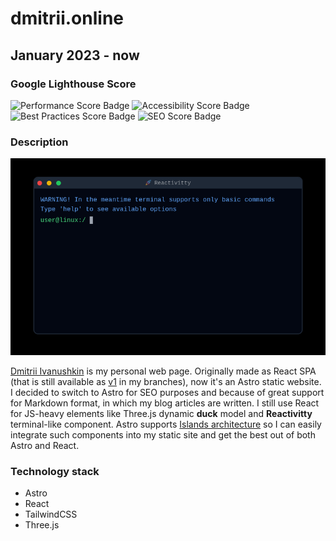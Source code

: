 # dmitrii.online

## January 2023 - now

### Google Lighthouse Score

![Performance Score Badge](https://img.shields.io/badge/Performance-100-green)
![Accessibility Score Badge](https://img.shields.io/badge/Accessibility-100-green)
![Best Practices Score Badge](https://img.shields.io/badge/Best%20Practices-100-green)
![SEO Score Badge](https://img.shields.io/badge/SEO-100-green)

### Description

![Screenshot](src/assets/web-page.png)

[Dmitrii Ivanushkin](https://dmitrii.online) is my personal web page. Originally
made as React SPA (that is still available as
[v1](https://github.com/lasjdhu/web-page/tree/v1/) in my branches), now it's an
Astro static website. I decided to switch to Astro for SEO purposes and because
of great support for Markdown format, in which my blog articles are written. I
still use React for JS-heavy elements like Three.js dynamic **duck** model and
**Reactivitty** terminal-like component. Astro supports
[Islands architecture](https://docs.astro.build/en/concepts/islands/) so I can
easily integrate such components into my static site and get the best out of
both Astro and React.

### Technology stack

- Astro
- React
- TailwindCSS
- Three.js

